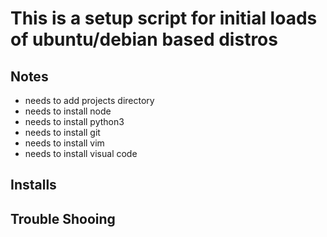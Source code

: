 # This is a setup script for initial loads of ubuntu/debian based distros

## Notes
- needs to add projects directory
- needs to install node
- needs to install python3
- needs to install git
- needs to install vim
- needs to install visual code

## Installs

## Trouble Shooing
